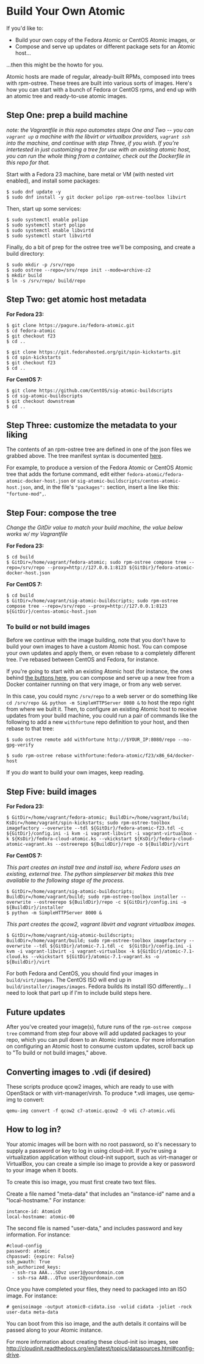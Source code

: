 Build Your Own Atomic
================

If you'd like to:

* Build your own copy of the Fedora Atomic or CentOS Atomic images, or
* Compose and serve up updates or different package sets for an Atomic host...

...then this might be the howto for you.

Atomic hosts are made of regular, already-built RPMs, composed into trees with rpm-ostree. These trees are built into various sorts of images. Here's how you can start with a bunch of Fedora or CentOS rpms, and end up with an atomic tree and ready-to-use atomic images.

## Step One: prep a build machine

*note: the Vagrantfile in this repo automates steps One and Two -- you can `vagrant up` a machine with the libvirt or virtualbox providers, `vagrant ssh` into the machine, and continue with step Three, if you wish. If you're intertested in just customizing a tree for use with an existing atomic host, you can run the whole thing from a container, check out the Dockerfile in this repo for that.*

Start with a Fedora 23 machine, bare metal or VM (with nested virt enabled), and install some packages:

```
$ sudo dnf update -y
$ sudo dnf install -y git docker polipo rpm-ostree-toolbox libvirt
```

Then, start up some services:

```
$ sudo systemctl enable polipo
$ sudo systemctl start polipo
$ sudo systemctl enable libvirtd
$ sudo systemctl start libvirtd
```

Finally, do a bit of prep for the ostree tree we'll be composing, and create a build directory:

```
$ sudo mkdir -p /srv/repo
$ sudo ostree --repo=/srv/repo init --mode=archive-z2
$ mkdir build
$ ln -s /srv/repo/ build/repo
```

## Step Two: get atomic host metadata

**For Fedora 23:**

```
$ git clone https://pagure.io/fedora-atomic.git
$ cd fedora-atomic
$ git checkout f23
$ cd ..

$ git clone https://git.fedorahosted.org/git/spin-kickstarts.git
$ cd spin-kickstarts
$ git checkout f23
$ cd ..
```

**For CentOS 7:**

```
$ git clone https://github.com/CentOS/sig-atomic-buildscripts
$ cd sig-atomic-buildscripts
$ git checkout downstream
$ cd ..
```

## Step Three: customize the metadata to your liking

The contents of an rpm-ostree tree are defined in one of the json files we grabbed above. The tree manifest syntax is documented [here](https://github.com/projectatomic/rpm-ostree/blob/master/docs/manual/treefile.md).

For example, to produce a version of the Fedora Atomic or CentOS Atomic tree that adds the fortune command, edit either `fedora-atomic/fedora-atomic-docker-host.json` or `sig-atomic-buildscripts/centos-atomic-host.json`, and, in the file's `"packages":` section, insert a line like this: `"fortune-mod",`.


## Step Four: compose the tree

*Change the GitDir value to match your build machine, the value below works w/ my Vagrantfile*

**For Fedora 23:**

```
$ cd build
$ GitDir=/home/vagrant/fedora-atomic; sudo rpm-ostree compose tree --repo=/srv/repo --proxy=http://127.0.0.1:8123 ${GitDir}/fedora-atomic-docker-host.json
```

**For CentOS 7:**

```
$ cd build
$ GitDir=/home/vagrant/sig-atomic-buildscripts; sudo rpm-ostree compose tree --repo=/srv/repo --proxy=http://127.0.0.1:8123 ${GitDir}/centos-atomic-host.json
```

### To build or not build images

Before we continue with the image building, note that you don't have to build your own images to have a custom Atomic host. You can compose your own updates and apply them, or even rebase to a completely different tree. I've rebased between CentOS and Fedora, for instance.

If you're going to start with an existing Atomic host (for instance, the ones behind [the buttons here](http://www.projectatomic.io/download/), you can compose and serve up a new tree from a Docker container running on that very image, or from any web server. 

In this case, you could rsync `/srv/repo` to a web server or do something like `cd /srv/repo && python -m SimpleHTTPServer 8080 &` to host the repo right from where we built it. Then, to configure an existing Atomic host to receive updates from your build machine, you could run a pair of commands like the following to add a new `withfortune` repo definition to your host, and then rebase to that tree:

```
$ sudo ostree remote add withfortune http://$YOUR_IP:8080/repo --no-gpg-verify

$ sudo rpm-ostree rebase withfortune:fedora-atomic/f23/x86_64/docker-host
```

If you *do* want to build your own images, keep reading.

## Step Five: build images

**For Fedora 23:**

```
$ GitDir=/home/vagrant/fedora-atomic; BuildDir=/home/vagrant/build; KsDir=/home/vagrant/spin-kickstarts; sudo rpm-ostree-toolbox imagefactory --overwrite --tdl ${GitDir}/fedora-atomic-f23.tdl -c  ${GitDir}/config.ini -i kvm -i vagrant-libvirt -i vagrant-virtualbox -k ${KsDir}/fedora-cloud-atomic.ks --vkickstart ${KsDir}/fedora-cloud-atomic-vagrant.ks --ostreerepo ${BuildDir}/repo -o ${BuildDir}/virt
```

**For CentOS 7:**

*This part creates an install tree and install iso, where Fedora uses an existing, external tree. The python simpleserver bit makes this tree available to the following stage of the process.*

```
$ GitDir=/home/vagrant/sig-atomic-buildscripts; BuildDir=/home/vagrant/build; sudo rpm-ostree-toolbox installer --overwrite --ostreerepo ${BuildDir}/repo -c ${GitDir}/config.ini -o ${BuildDir}/installer
$ python -m SimpleHTTPServer 8000 &
```

*This part creates the qcow2, vagrant libvirt and vagrant virtualbox images.*

```
$ GitDir=/home/vagrant/sig-atomic-buildscripts; BuildDir=/home/vagrant/build; sudo rpm-ostree-toolbox imagefactory --overwrite --tdl ${GitDir}/atomic-7.1.tdl -c  ${GitDir}/config.ini -i kvm -i vagrant-libvirt -i vagrant-virtualbox -k ${GitDir}/atomic-7.1-cloud.ks --vkickstart ${GitDir}/atomic-7.1-vagrant.ks -o ${BuildDir}/virt
```

For both Fedora and CentOS, you should find your images in `build/virt/images`. The CentOS ISO will end up in `build/installer/images/images`. Fedora builds its install ISO differently... I need to look that part up if I'm to include build steps here.

## Future updates

After you've created your image(s), future runs of the `rpm-ostree compose tree` command from step four above will add updated packages to your repo, which you can pull down to an Atomic instance. For more information on configuring an Atomic host to consume custom updates, scroll back up to "To build or not build images," above.

## Converting images to .vdi (if desired)

These scripts produce qcow2 images, which are ready to use with OpenStack or with virt-manager/virsh. To produce *.vdi images, use qemu-img to convert:

`qemu-img convert -f qcow2 c7-atomic.qcow2 -O vdi c7-atomic.vdi`


## How to log in?

Your atomic images will be born with no root password, so it's necessary to supply a password or key to log in using cloud-init. If you're using a virtualization application without cloud-init support, such as virt-manager or VirtualBox, you can create a simple iso image to provide a key or password to your image when it boots.

To create this iso image, you must first create two text files.

Create a file named "meta-data" that includes an "instance-id" name and a "local-hostname." For instance: 

````
instance-id: Atomic0
local-hostname: atomic-00
````

The second file is named "user-data," and includes password and key information. For instance:

````
#cloud-config
password: atomic
chpasswd: {expire: False}
ssh_pwauth: True
ssh_authorized_keys:
  - ssh-rsa AAA...SDvz user1@yourdomain.com
  - ssh-rsa AAB...QTuo user2@yourdomain.com
````

Once you have completed your files, they need to packaged into an ISO image. For instance:

````
# genisoimage -output atomic0-cidata.iso -volid cidata -joliet -rock user-data meta-data
````
You can boot from this iso image, and the auth details it contains will be passed along to your Atomic instance.

For more information about creating these cloud-init iso images, see http://cloudinit.readthedocs.org/en/latest/topics/datasources.html#config-drive.

